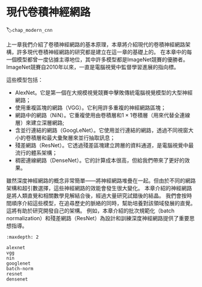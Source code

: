 # 現代卷積神經網路
:label:`chap_modern_cnn`

上一章我們介紹了卷積神經網路的基本原理，本章將介紹現代的卷積神經網路架構，許多現代卷積神經網路的研究都是建立在這一章的基礎上的。
在本章中的每一個模型都曾一度佔據主導地位，其中許多模型都是ImageNet競賽的優勝者。ImageNet競賽自2010年以來，一直是電腦視覺中監督學習進展的指向標。

這些模型包括：

- AlexNet。它是第一個在大規模視覺競賽中擊敗傳統電腦視覺模型的大型神經網路；
- 使用重複區塊的網路（VGG）。它利用許多重複的神經網路區塊；
- 網路中的網路（NiN）。它重複使用由卷積層和$1\times 1$卷積層（用來代替全連線層）來建立深層網路;
- 含並行連結的網路（GoogLeNet）。它使用並行連結的網路，透過不同視窗大小的卷積層和最大彙聚層來並行抽取訊息；
- 殘差網路（ResNet）。它透過殘差區塊建立跨層的資料通道，是電腦視覺中最流行的體系架構；
- 稠密連線網路（DenseNet）。它的計算成本很高，但給我們帶來了更好的效果。

雖然深度神經網路的概念非常簡單——將神經網路堆疊在一起。但由於不同的網路架構和超引數選擇，這些神經網路的效能會發生很大變化。
本章介紹的神經網路是將人類直覺和相關數學見解結合後，經過大量研究試錯後的結晶。
我們會按時間順序介紹這些模型，在追尋歷史的脈絡的同時，幫助培養對該領域發展的直覺。這將有助於研究開發自己的架構。
例如，本章介紹的批次規範化（batch normalization）和殘差網路（ResNet）為設計和訓練深度神經網路提供了重要思想指導。

```toc
:maxdepth: 2

alexnet
vgg
nin
googlenet
batch-norm
resnet
densenet
```
